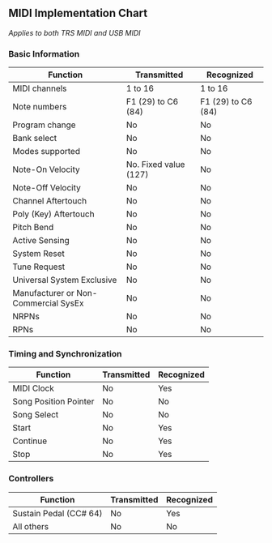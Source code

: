 ## MIDI Implementation Chart

*Applies to both TRS MIDI and USB MIDI*

### Basic Information

| Function                             | Transmitted           | Recognized         |
| ------------------------------------ | --------------------- | ------------------ |
| MIDI channels                        | 1 to 16               | 1 to 16            |
| Note numbers                         | F1 (29) to C6 (84)    | F1 (29) to C6 (84) |
| Program change                       | No                    | No                 |
| Bank select                          | No                    | No                 |
| Modes supported                      | No                    | No                 |
| Note-On Velocity                     | No. Fixed value (127) | No                 |
| Note-Off Velocity                    | No                    | No                 |
| Channel Aftertouch                   | No                    | No                 |
| Poly (Key) Aftertouch                | No                    | No                 |
| Pitch Bend                           | No                    | No                 |
| Active Sensing                       | No                    | No                 |
| System Reset                         | No                    | No                 |
| Tune Request                         | No                    | No                 |
| Universal System Exclusive           | No                    | No                 |
| Manufacturer or Non-Commercial SysEx | No                    | No                 |
| NRPNs                                | No                    | No                 |
| RPNs                                 | No                    | No                 |

### Timing and Synchronization

| Function              | Transmitted | Recognized |
| --------------------- | ----------- | ---------- |
| MIDI Clock            | No          | Yes        |
| Song Position Pointer | No          | No         |
| Song Select           | No          | No         |
| Start                 | No          | Yes        |
| Continue              | No          | Yes        |
| Stop                  | No          | Yes        |

### Controllers

| Function               | Transmitted | Recognized |
| ---------------------- | ----------- | ---------- |
| Sustain Pedal (CC# 64) | No          | Yes        |
| All others             | No          | No         |
